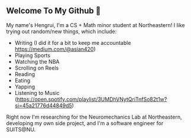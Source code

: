 ## Welcome To My Github 👋

My name's Hengrui, I'm a CS + Math minor student at Northeastern! I like trying out random/new things, which include:
- Writing (I did it for a bit to keep me accountable https://medium.com/@asian420)
- Playing Sports
- Watching the NBA
- Scrolling on Reels
- Reading
- Eating
- Yapping
- Listening to Music (https://open.spotify.com/playlist/3UMDhVNytQriTnfSo82t1w?si=45a21776d44849d5)

Right now I'm researching for the Neuromechanics Lab at Northeastern, developing my own side project, and I'm a software engineer for SUITS@NU.
